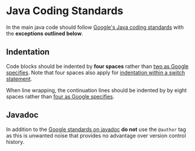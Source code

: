 Java Coding Standards
=====================

In the main java code should follow [Google's Java coding standards](https://google.github.io/styleguide/javaguide.html) with the **exceptions outlined below**.

Indentation
-----------

Code blocks should be indented by **four spaces** rather than [two as Google specifies](https://google.github.io/styleguide/javaguide.html#s4.2-block-indentation).  Note that four spaces also apply for [indentation within a switch statement](https://google.github.io/styleguide/javaguide.html#s4.8.4.1-switch-indentation).

When line wrapping, the continuation lines should be indented by by eight spaces rather than [four as Google specifies](https://google.github.io/styleguide/javaguide.html#s4.5.2-line-wrapping-indent).

Javadoc
-------

In addition to the [Google standards on javadoc](https://google.github.io/styleguide/javaguide.html#s7-javadoc) **do not** use the `@author` tag as this is unwanted noise that provides no advantage over version control history.
